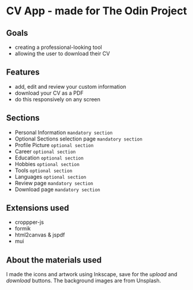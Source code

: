 # CV App - made for The Odin Project

## Goals
- creating a professional-looking tool
- allowing the user to download their CV 

## Features
- add, edit and review your custom information
- download your CV as a PDF
- do this responsively on any screen

## Sections
- Personal Information `mandatory section`
- Optional Sections selection page `mandatory section`
- Profile Picture `optional section`
- Career `optional section`
- Education `optional section`
- Hobbies `optional section`
- Tools `optional section`
- Languages `optional section`
- Review page `mandatory section`
- Download page `mandatory section`

## Extensions used
- croppper-js
- formik
- html2canvas & jspdf
- mui

## About the materials used
I made the icons and artwork using Inkscape, save for the *upload* and *download* buttons.
The background images are from Unsplash.
